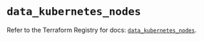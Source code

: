 # `data_kubernetes_nodes`

Refer to the Terraform Registry for docs: [`data_kubernetes_nodes`](https://registry.terraform.io/providers/hashicorp/kubernetes/2.33.0/docs/data-sources/nodes).
